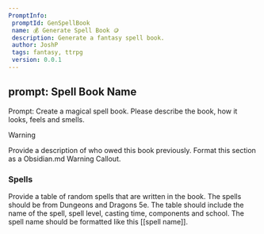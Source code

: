 ```yaml
---
PromptInfo:
 promptId: GenSpellBook
 name: 💰 Generate Spell Book 🪙
 description: Generate a fantasy spell book. 
 author: JoshP
 tags: fantasy, ttrpg
 version: 0.0.1
---
```


## prompt: Spell Book Name
Prompt: Create a magical spell book. Please describe the book, how it looks, feels and smells. 

> [!warning]
> Provide a description of who owed this book previously. Format this section as a Obsidian.md Warning Callout. 

### Spells
Provide a table of random spells that are written in the book. The spells should be from Dungeons and Dragons 5e.  The table should include the name of the spell,  spell level, casting time,  components and school. The spell name should be formatted like this [[spell name]]. 